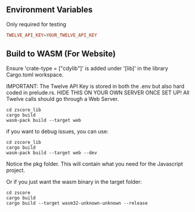 <h2>Environment Variables</h2>

Only required for testing

```conf
TWELVE_API_KEY=YOUR_TWELVE_API_KEY
```

<h2>Build to WASM (For Website)</h2>

Ensure 'crate-type = ["cdylib"]' is added under '[lib]' in the library Cargo.toml workspace.

IMPORTANT: The Twelve API Key is stored in both the .env but also hard coded in prelude.rs. HIDE THIS ON YOUR OWN SERVER ONCE SET UP! All Twelve calls should go through a Web Server.

```shell
cd zscore_lib
cargo build
wasm-pack build --target web
```

if you want to debug issues, you can use:

```shell
cd zscore_lib
cargo build
wasm-pack build --target web --dev
```

Notice the pkg folder. This will contain what you need for the Javascript project.

Or if you just want the wasm binary in the target folder:

```shell
cd zscore
cargo build
cargo build --target wasm32-unknown-unknown --release
```
